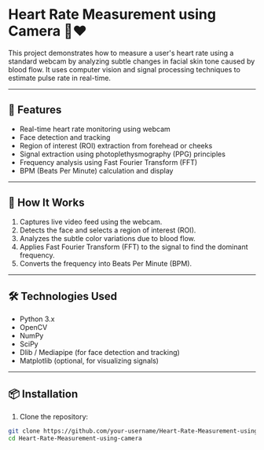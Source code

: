 # Heart Rate Measurement using Camera 📸❤️

This project demonstrates how to measure a user's heart rate using a standard webcam by analyzing subtle changes in facial skin tone caused by blood flow. It uses computer vision and signal processing techniques to estimate pulse rate in real-time.

---

## 🚀 Features

- Real-time heart rate monitoring using webcam
- Face detection and tracking
- Region of interest (ROI) extraction from forehead or cheeks
- Signal extraction using photoplethysmography (PPG) principles
- Frequency analysis using Fast Fourier Transform (FFT)
- BPM (Beats Per Minute) calculation and display

---

## 📸 How It Works

1. Captures live video feed using the webcam.
2. Detects the face and selects a region of interest (ROI).
3. Analyzes the subtle color variations due to blood flow.
4. Applies Fast Fourier Transform (FFT) to the signal to find the dominant frequency.
5. Converts the frequency into Beats Per Minute (BPM).

---

## 🛠️ Technologies Used

- Python 3.x
- OpenCV
- NumPy
- SciPy
- Dlib / Mediapipe (for face detection and tracking)
- Matplotlib (optional, for visualizing signals)

---

## 📦 Installation

1. Clone the repository:

```bash
git clone https://github.com/your-username/Heart-Rate-Measurement-using-camera.git
cd Heart-Rate-Measurement-using-camera
